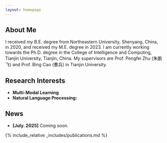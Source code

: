 ```yaml
---
layout: homepage
---
```


## About Me

I received my B.E. degree from Northeastern University, Shenyang, China, in 2020, and received my M.E. degree in 2023. I am currently working towards the Ph.D. degree in the College of Intelligence and Computing, Tianjin University, Tianjin, China. My supervisors are Prof. Pengfei Zhu (朱鹏飞) and Prof. Bing Cao (曹兵) in Tianjin University.

## Research Interests

- **Multi-Modal Learning** 
- **Natural Language Processing:**
  
## News
- **[July. 2025]** Coming soon.

{% include_relative _includes/publications.md %}


